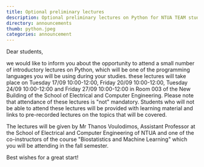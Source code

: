 ```yaml
---
title: Optional preliminary lectures
description: Optional preliminary lectures on Python for NTUA TEAM students
directory: announcements
thumb: python.jpeg
categories: announcement
---
```


Dear students,

we would like to inform you about the opportunity to attend a small number of introductory lectures on Python, which will be one of the programming languages you will be using during your studies. these lectures will take place on Tuesday 17/09 10:00-12:00, Friday 20/09 10:00-12:00, Tuesday 24/09 10:00-12:00 and Friday 27/09 10:00-12:00 in Room 003 of the New Building of the School of Electrical and Computer Engineering. Please note that attendance of these lectures is "not" mandatory. Students who will not be able to attend these lectures will be provided with learning material and links to pre-recorded lectures on the topics that will be covered.

The lectures will be given by Mr Thanos Voulodimos, Assistant Professor at the School of Electrical and Computer Engineering of NTUA and one of the co-instructors of the course "Biostatistics and Machine Learning" which you will be attending in the fall semester.

Best wishes for a great start!
